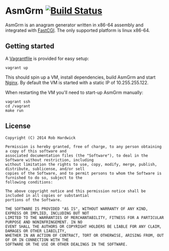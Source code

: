 # AsmGrm [![Build Status](https://travis-ci.org/robhardwick/asmgrm.png?branch=master)](https://travis-ci.org/robhardwick/asmgrm)

AsmGrm is an anagram generator written in x86-64 assembly and integrated with [FastCGI][1]. The only supported platform is linux x86-64.

## Getting started

A [Vagrantfile][2] is provided for easy setup:

    vagrant up

This should spin up a VM, install dependencies, build AsmGrm and start [Nginx][3]. By default the VM is started with a static IP of 10.255.255.122.

When restarting the VM you'll need to start-up AsmGrm manually:

    vagrant ssh
    cd /vagrant
    make run

## License

    Copyright (C) 2014 Rob Hardwick

    Permission is hereby granted, free of charge, to any person obtaining a copy of this software and
    associated documentation files (the "Software"), to deal in the Software without restriction, including
    without limitation the rights to use, copy, modify, merge, publish, distribute, sublicense, and/or sell
    copies of the Software, and to permit persons to whom the Software is furnished to do so, subject to the
    following conditions:

    The above copyright notice and this permission notice shall be included in all copies or substantial
    portions of the Software.

    THE SOFTWARE IS PROVIDED "AS IS", WITHOUT WARRANTY OF ANY KIND, EXPRESS OR IMPLIED, INCLUDING BUT NOT
    LIMITED TO THE WARRANTIES OF MERCHANTABILITY, FITNESS FOR A PARTICULAR PURPOSE AND NONINFRINGEMENT. IN NO
    EVENT SHALL THE AUTHORS OR COPYRIGHT HOLDERS BE LIABLE FOR ANY CLAIM, DAMAGES OR OTHER LIABILITY,
    WHETHER IN AN ACTION OF CONTRACT, TORT OR OTHERWISE, ARISING FROM, OUT OF OR IN CONNECTION WITH THE
    SOFTWARE OR THE USE OR OTHER DEALINGS IN THE SOFTWARE.

[1]: http://www.fastcgi.com
[2]: http://www.vagrantup.com
[3]: http://nginx.org
